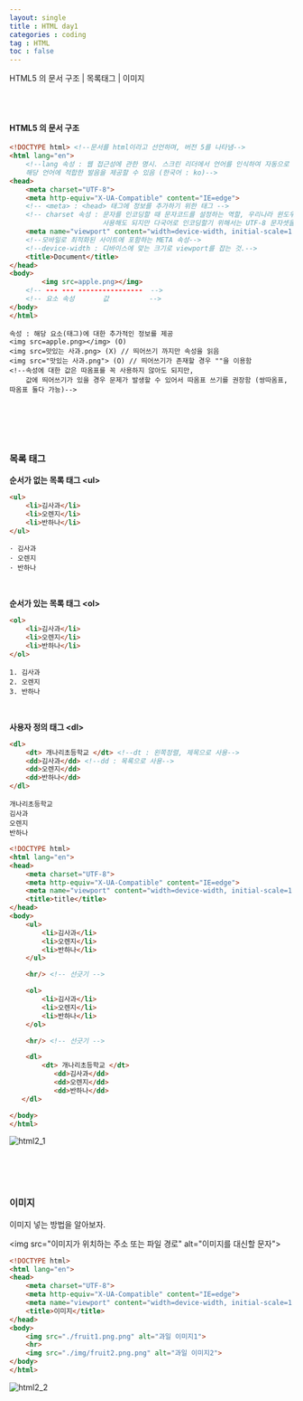 ```yaml
---
layout: single
title : HTML day1
categories : coding
tag : HTML
toc : false
---
```


HTML5 의 문서 구조 | 목록태그 | 이미지 

<br>

<br>

#### HTML5 의 문서 구조

```html
<!DOCTYPE html> <!--문서를 html이라고 선언하며, 버전 5를 나타냄-->
<html lang="en"> 
    <!--lang 속성 : 웹 접근성에 관한 명시. 스크린 리더에서 언어를 인식하여 자동으로 음성을 변환하거나,
	해당 언어에 적합한 발음을 제공할 수 있음 (한국어 : ko)-->
<head>
    <meta charset="UTF-8">
    <meta http-equiv="X-UA-Compatible" content="IE=edge">
    <!-- <meta> : <head> 태그에 정보를 추가하기 위한 태그 -->
    <!-- charset 속성 : 문자를 인코딩할 때 문자코드를 설정하는 역할, 우리나라 윈도우 기본 문자셋인 EUC-KR을 
				       사용해도 되지만 다국어로 인코딩할기 위해서는 UTF-8 문자셋을 사용하기 권장 -->
    <meta name="viewport" content="width=device-width, initial-scale=1.0">
    <!--모바일로 최적화된 사이트에 포함하는 META 속성-->
	<!--device-width : 디바이스에 맞는 크기로 viewport를 잡는 것.-->
    <title>Document</title>
</head>
<body>
        <img src=apple.png></img>
    <!-- --- --- ----------------  -->
    <!-- 요소 속성       값          -->
</body>
</html>
```

	속성 : 해당 요소(태그)에 대한 추가적인 정보를 제공
	<img src=apple.png></img> (O)
	<img src=맛있는 사과.png> (X) // 띄어쓰기 까지만 속성을 읽음
	<img src="맛있는 사과.png"> (O) // 띄어쓰기가 존재할 경우 ""을 이용함
	<!--속성에 대한 값은 따옴표를 꼭 사용하지 않아도 되지만, 
	    값에 띄어쓰기가 있을 경우 문제가 발생할 수 있어서 따옴표 쓰기를 권장함 (쌍따옴표, 따옴표 둘다 가능)-->

<br><br>

<br>

### 목록 태그

**순서가 없는 목록 태그 \<ul>**

```html
<ul>
    <li>김사과</li>
    <li>오렌지</li>
    <li>반하나</li>
</ul>
```

```
· 김사과
· 오렌지
· 반하나
```

<br>

**순서가 있는 목록 태그 \<ol>**

```html
<ol>
    <li>김사과</li>
    <li>오렌지</li>
    <li>반하나</li>
</ol>
```

```
1. 김사과
2. 오렌지
3. 반하나
```

<br>

**사용자 정의 태그 \<dl>**

```html
<dl>
    <dt> 개나리초등학교 </dt> <!--dt : 왼쪽정렬, 제목으로 사용-->
    <dd>김사과</dd> <!--dd : 목록으로 사용-->
    <dd>오렌지</dd>
    <dd>반하나</dd>
</dl>
```

```
개나리초등학교
김사과
오렌지
반하나
```

```html
<!DOCTYPE html>
<html lang="en">
<head>
    <meta charset="UTF-8">
    <meta http-equiv="X-UA-Compatible" content="IE=edge">
    <meta name="viewport" content="width=device-width, initial-scale=1.0">
    <title>title</title>
</head>
<body>
    <ul>
        <li>김사과</li>
        <li>오렌지</li>
        <li>반하나</li>
    </ul>

    <hr/> <!-- 선긋기 -->

    <ol>
        <li>김사과</li>
        <li>오렌지</li>
        <li>반하나</li>
    </ol>

    <hr/> <!-- 선긋기 -->

    <dl>
        <dt> 개나리초등학교 </dt>
           <dd>김사과</dd>
           <dd>오렌지</dd>
           <dd>반하나</dd>
   </dl>

</body>
</html>
```

![html2_1]()

<br>

<br>

<br>

### 이미지

이미지 넣는 방법을 알아보자. 

\<img src="이미지가 위치하는 주소 또는 파일 경로" alt="이미지를 대신할 문자">

```html
<!DOCTYPE html>
<html lang="en">
<head>
    <meta charset="UTF-8">
    <meta http-equiv="X-UA-Compatible" content="IE=edge">
    <meta name="viewport" content="width=device-width, initial-scale=1.0">
    <title>이미지</title>
</head>
<body>
    <img src="./fruit1.png.png" alt="과일 이미지1">
    <hr>
    <img src="./img/fruit2.png.png" alt="과일 이미지2">
</body>
</html>
```

![html2_2]()

